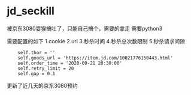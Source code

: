 # jd_seckill

被京东3080耍猴搞吐了，只能自己搞个，需要的拿走
需要python3

需要配置的如下
        1.cookie 2.url 3.秒杀时间 4.秒杀总次数限制 5.秒杀请求间隙
        
        self.thor = ''	
        self.goods_url = 'https://item.jd.com/10021776150443.html'
        self.order_time = '2020-09-21 20:30:00'
        self.retry_limit = 20
        self.gap = 0.1
更新了近几天的京东3080预约

